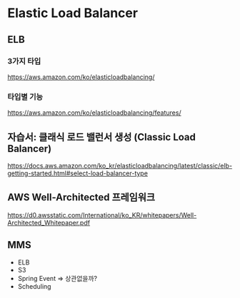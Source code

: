 # Elastic Load Balancer 

## ELB 
### 3가지 타입 
https://aws.amazon.com/ko/elasticloadbalancing/

### 타입별 기능 
https://aws.amazon.com/ko/elasticloadbalancing/features/

## 자습서: 클래식 로드 밸런서 생성 (Classic Load Balancer)
https://docs.aws.amazon.com/ko_kr/elasticloadbalancing/latest/classic/elb-getting-started.html#select-load-balancer-type

## AWS Well-Architected 프레임워크
https://d0.awsstatic.com/International/ko_KR/whitepapers/Well-Architected_Whitepaper.pdf



## MMS
- ELB
- S3
- Spring Event =>  상관없을까?
- Scheduling

